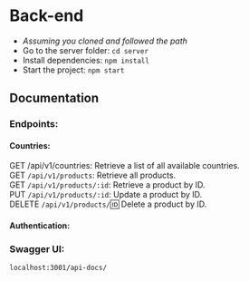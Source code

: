 # Back-end 

* *Assuming you cloned and followed the path* 
* Go to the server folder: `cd server`
* Install dependencies: `npm install`
* Start the project: `npm start`

## Documentation

### Endpoints: 

#### Countries: <br/>
GET /api/v1/countries: Retrieve a list of all available countries. <br/>
GET `/api/v1/products`: Retrieve all products. <br/>
GET `/api/v1/products/:id`: Retrieve a product by ID. <br/>
PUT `/api/v1/products/:id`: Update a product by ID. <br/>
DELETE `/api/v1/products/`:id: Delete a product by ID. <br/>
#### Authentication: <br/>



### Swagger UI:
`localhost:3001/api-docs/`

<br/>